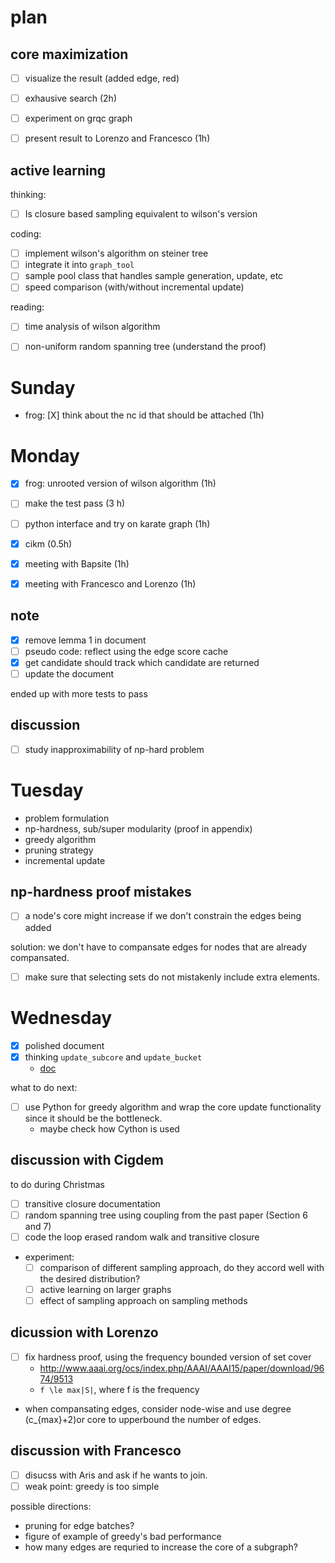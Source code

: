 # plan

## core maximization


- [ ] visualize the result (added edge, red)
- [ ] exhausive search (2h)
- [ ] experiment on grqc graph
- [ ] present result to Lorenzo and Francesco (1h)


## active learning

thinking:

- [ ] Is closure based sampling equivalent to wilson's version

coding:

- [ ] implement wilson's algorithm on steiner tree
- [ ] integrate it into `graph_tool`
- [ ] sample pool class that handles sample generation, update, etc
- [ ] speed comparison (with/without incremental update)

reading:

- [ ] time analysis of wilson algorithm
- [ ] non-uniform random spanning tree (understand the proof)


# Sunday

- frog: [X] think about the nc id that should be attached (1h)


# Monday

- [X] frog: unrooted version of wilson algorithm (1h)
- [ ] make the test pass (3 h)
- [ ] python interface and try on karate graph (1h)
- [X] cikm (0.5h)
- [X] meeting with Bapsite (1h)
- [X] meeting with Francesco and Lorenzo (1h)


## note

- [X] remove lemma 1 in document
- [ ] pseudo code: reflect using the edge score cache
- [X] get candidate should track which candidate are returned
- [ ] update the document

ended up with more tests to pass

## discussion

- [ ] study inapproximability of np-hard problem

# Tuesday

- problem formulation
- np-hardness, sub/super modularity (proof in appendix)
- greedy algorithm
- pruning strategy
- incremental update

## np-hardness proof mistakes

- [ ] a node's core might increase if we don't constrain the edges being added

solution: we don't have to compansate edges for nodes that are already compansated. 

- [ ] make sure that selecting sets do not mistakenly include extra elements. 

# Wednesday

- [X] polished document
- [X] thinking `update_subcore` and `update_bucket`
  - [doc](december/core-max-incremental-update.md)


what to do next:

- [ ] use Python for greedy algorithm and wrap the core update functionality since it should be the bottleneck.
  - maybe check how Cython is used

## discussion with Cigdem

to do during Christmas

- [ ] transitive closure documentation
- [ ] random spanning tree using coupling from the past paper (Section 6 and 7)
- [ ] code the loop erased random walk and transitive closure
- experiment: 
  - [ ] comparison of different sampling approach, do they accord well with the desired distribution?
  - [ ] active learning on larger graphs
  - [ ] effect of sampling approach on sampling methods

## dicussion with Lorenzo

- [ ] fix hardness proof, using the frequency bounded version of set cover
  - http://www.aaai.org/ocs/index.php/AAAI/AAAI15/paper/download/9674/9513
  - `f \le max|S|`, where f is the frequency
- when compansating edges, consider node-wise and use degree (c_{max}+2)or core to upperbound the number of edges. 

## discussion with Francesco

- [ ] disucss with Aris and ask if he wants to join. 
- [ ] weak point: greedy is too simple

possible directions:

- pruning for edge batches?
- figure of example of greedy's bad performance
- how many edges are requried to increase the core of a subgraph?



